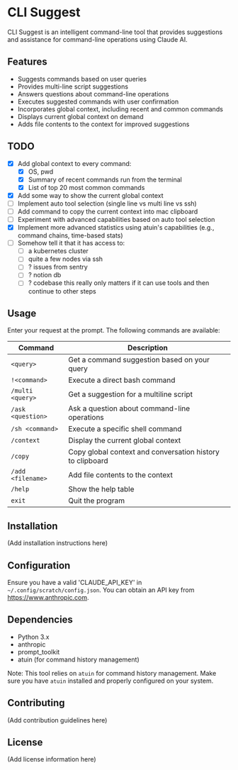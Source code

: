 # CLI Suggest

CLI Suggest is an intelligent command-line tool that provides suggestions and assistance for command-line operations using Claude AI.

## Features

- Suggests commands based on user queries
- Provides multi-line script suggestions
- Answers questions about command-line operations
- Executes suggested commands with user confirmation
- Incorporates global context, including recent and common commands
- Displays current global context on demand
- Adds file contents to the context for improved suggestions

## TODO

- [x] Add global context to every command:
    - [x] OS, pwd
    - [x] Summary of recent commands run from the terminal
    - [x] List of top 20 most common commands
- [x] Add some way to show the current global context
- [ ] Implement auto tool selection (single line vs multi line vs ssh)
- [ ] Add command to copy the current context into mac clipboard
- [ ] Experiment with advanced capabilities based on auto tool selection
- [x] Implement more advanced statistics using atuin's capabilities (e.g., command chains, time-based stats)
- [ ] Somehow tell it that it has access to:
    - [ ] a kubernetes cluster
    - [ ] quite a few nodes via ssh
    - [ ] ? issues from sentry
    - [ ] ? notion db
    - [ ] ? codebase
    this really only matters if it can use tools and then continue to other steps

## Usage

Enter your request at the prompt. The following commands are available:

| Command | Description |
|---------|-------------|
| `<query>` | Get a command suggestion based on your query |
| `!<command>` | Execute a direct bash command |
| `/multi <query>` | Get a suggestion for a multiline script |
| `/ask <question>` | Ask a question about command-line operations |
| `/sh <command>` | Execute a specific shell command |
| `/context` | Display the current global context |
| `/copy` | Copy global context and conversation history to clipboard |
| `/add <filename>` | Add file contents to the context |
| `/help` | Show the help table |
| `exit` | Quit the program |

## Installation

(Add installation instructions here)

## Configuration

Ensure you have a valid 'CLAUDE_API_KEY' in `~/.config/scratch/config.json`. You can obtain an API key from https://www.anthropic.com.

## Dependencies

- Python 3.x
- anthropic
- prompt_toolkit
- atuin (for command history management)

Note: This tool relies on `atuin` for command history management. Make sure you have `atuin` installed and properly configured on your system.

## Contributing

(Add contribution guidelines here)

## License

(Add license information here)

